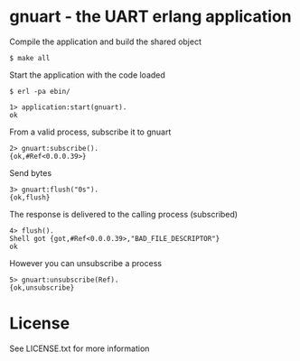 gnuart - the UART erlang application
======

Compile the application and build the shared object

	$ make all


Start the application with the code loaded 

	$ erl -pa ebin/
	
	1> application:start(gnuart).
	ok
	
From a valid process, subscribe it to gnuart

	2> gnuart:subscribe().
	{ok,#Ref<0.0.0.39>}
	
Send bytes

	3> gnuart:flush("0s").
	{ok,flush}
	
The response is delivered to the calling process (subscribed)

	4> flush().
	Shell got {got,#Ref<0.0.0.39>,"BAD_FILE_DESCRIPTOR"}
	ok
	
However you can unsubscribe a process

	5> gnuart:unsubscribe(Ref).
	{ok,unsubscribe}
	
	
License
===
See LICENSE.txt for more information
